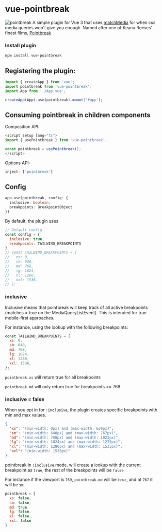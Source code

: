 # vue-pointbreak
![pointbreak](https://shmaryeh.s3.amazonaws.com/opensource/pointbreak.png)
A simple plugin for Vue 3 that uses [matchMedia](https://developer.mozilla.org/en-US/docs/Web/API/Window/matchMedia) for when css media queries won't give you enough. Named after one of Keanu Reeves' finest films, [Pointbreak](https://www.imdb.com/title/tt0102685/) 

### Install plugin
```sh
npm install vue-pointbreak
```
## Registering the plugin: 

```js
import { createApp } from 'vue';
import pointbreak from 'vue-pointbreak';
import App from './App.vue';

createApp(App).use(pointbreak).mount('#app');
```

## Consuming pointbreak in children components
Composition API:  
```js
<script setup lang="ts">
import { usePointbreak } from 'vue-pointbreak';

const pointbreak = usePointbreak();
</script>
```

Options API: 
```js
inject: ['pointbreak']
```
## Config
```ts
app.use(pointbreak, config: {
  inclusive: boolean,
  breakpoints: BreakpointObject
})
```
By default, the plugin uses

```js
// Default config
const config = {
  inclusive: true,
  breakpoints: TAILWIND_BREAKPOINTS
}
// const TAILWIND_BREAKPOINTS = {
//   xs: 0,
//   sm: 640,
//   md: 768,
//   lg: 1024,
//   xl: 1280,
//   xxl: 1536,
// };
```
### inclusive 
Inclusive means that pointbreak will keep track of all active breakpoints (matches = true on the MediaQueryListEvent). This is intended for true mobile-first approaches. 

For instance, using the lookup with the following breakpoints: 
```js
const TAILWIND_BREAKPOINTS = {
  xs: 0,
  sm: 640,
  md: 768,
  lg: 1024,
  xl: 1280,
  xxl: 1536,
};
```

`pointbreak.xs` will return true for all breakpoints

`pointbreak.md` will only return true for breakpoints >= 768

### inclusive = false
When you opt in for `!inclusive`, the plugin creates specific breakpoints with min and max values. 
```json
{
  "xs": "(min-width: 0px) and (max-width: 639px)",
  "sm": "(min-width: 640px) and (max-width: 767px)",
  "md": "(min-width: 768px) and (max-width: 1023px)",
  "lg": "(min-width: 1024px) and (max-width: 1279px)",
  "xl": "(min-width: 1280px) and (max-width: 1535px)",
  "xxl": "(min-width: 1536px)"
}
```

pointbreak in `!inclusive` mode, will create a lookup with the current breakpoint as `true`, the rest of the breakpoints will be `false`

For instance if the viewport is `769`, `pointbreak.md` will be `true`, and at `767` it will be `sm`
```js
pointbreak = {
  xs: false,
  sm: false,
  md: true,
  lg: false,
  xl: false,
  xxl: false
}
```
